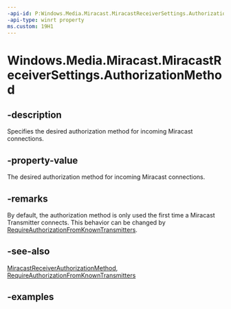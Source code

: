 ```yaml
---
-api-id: P:Windows.Media.Miracast.MiracastReceiverSettings.AuthorizationMethod
-api-type: winrt property
ms.custom: 19H1
---
```


<!-- Property syntax.
public MiracastReceiverAuthorizationMethod AuthorizationMethod { get;  set; }
-->

# Windows.Media.Miracast.MiracastReceiverSettings.AuthorizationMethod

## -description

Specifies the desired authorization method for incoming Miracast connections.

## -property-value

The desired authorization method for incoming Miracast connections.

## -remarks

By default, the authorization method is only used the first time a Miracast Transmitter connects. This behavior can be changed by [RequireAuthorizationFromKnownTransmitters](miracastreceiversettings_requireauthorizationfromknowntransmitters.md). 

## -see-also

[MiracastReceiverAuthorizationMethod](miracastreceiverauthorizationmethod.md), [RequireAuthorizationFromKnownTransmitters](miracastreceiversettings_requireauthorizationfromknowntransmitters.md)

## -examples
